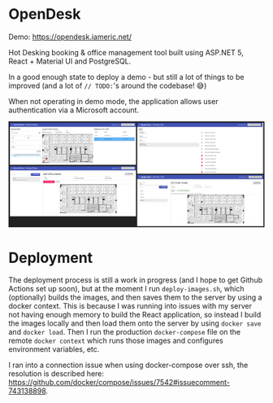 # OpenDesk

Demo: https://opendesk.iameric.net/

Hot Desking booking & office management tool built using ASP.NET 5, React + Material UI and PostgreSQL.

In a good enough state to deploy a demo - but still a lot of things to be improved (and a lot of `// TODO:`'s around the codebase! 😅)

When not operating in demo mode, the application allows user authentication via a Microsoft account.

![Showcase](./assets/showcase.jpg)

# Deployment

The deployment process is still a work in progress (and I hope to get Github Actions set up soon), but at the moment I run `deploy-images.sh`, which (optionally) builds the images, and then saves them to the server by using a docker context. This is because I was running into issues with my server not having enough memory to build the React application, so instead I build the images locally and then load them onto the server by using `docker save` and `docker load`. Then I run the production `docker-compose` file on the remote `docker context` which runs those images and configures environment variables, etc.

I ran into a connection issue when using docker-compose over ssh, the resolution is described here: https://github.com/docker/compose/issues/7542#issuecomment-743138898.
